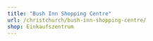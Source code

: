 ```yaml
---
title: "Bush Inn Shopping Centre"
url: /christchurch/bush-inn-shopping-centre/
shop: Einkaufszentrum
---
```

